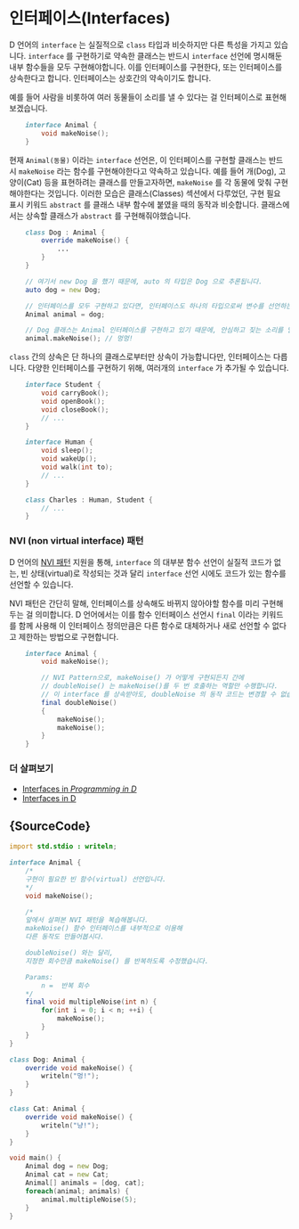 # 인터페이스(Interfaces)

D 언어의 `interface` 는 실질적으로 `class` 타입과 비슷하지만 다른 특성을 가지고 있습니다. `interface` 를 구현하기로 약속한 클래스는 반드시 `interface` 선언에 명시해둔 내부 함수들을 모두 구현해야합니다. 이를 인터페이스를 구현한다, 또는 인터페이스를 상속한다고 합니다. 인터페이스는 상호간의 약속이기도 합니다.

예를 들어 사람을 비롯하여 여러 동물들이 소리를 낼 수 있다는 걸 인터페이스로 표현해보겠습니다.

```d
    interface Animal {
        void makeNoise();
    }
```

현재 `Animal(동물)` 이라는 `interface` 선언은, 이 인터페이스를 구현할 클래스는 반드시 `makeNoise` 라는 함수를 구현해야한다고 약속하고 있습니다. 예를 들어 개(Dog), 고양이(Cat) 등을 표현하려는 클래스를 만들고자하면, `makeNoise` 를 각 동물에 맞춰 구현해야한다는 것입니다. 이러한 모습은 클래스(Classes) 섹션에서 다루었던, 구현 필요 표시 키워드 `abstract` 를 클래스 내부 함수에 붙였을 때의 동작과 비슷합니다. 클래스에서는 상속할 클래스가 `abstract` 를 구현해줘야했습니다.

```d
    class Dog : Animal {
        override makeNoise() {
            ...
        }
    }

    // 여기서 new Dog 을 했기 때문에, auto 의 타입은 Dog 으로 추론됩니다.
    auto dog = new Dog;

    // 인터페이스를 모두 구현하고 있다면, 인터페이스도 하나의 타입으로써 변수를 선언하는데 사용할 수 있습니다.
    Animal animal = dog;

    // Dog 클래스는 Animal 인터페이스를 구현하고 있기 때문에, 안심하고 짖는 소리를 낼 수 있습니다.
    animal.makeNoise(); // 멍멍!
```

`class` 간의 상속은 단 하나의 클래스로부터만 상속이 가능합니다만, 인터페이스는 다릅니다. 다양한 인터페이스를 구현하기 위해, 여러개의 `interface` 가 추가될 수 있습니다.

```d
    interface Student {
        void carryBook();
        void openBook();
        void closeBook();
        // ...
    }

    interface Human {
        void sleep();
        void wakeUp();
        void walk(int to);
        // ...
    }

    class Charles : Human, Student {
        // ...
    }
```

### NVI (non virtual interface) 패턴

D 언어의 [NVI 패턴](https://en.wikipedia.org/wiki/Non-virtual_interface_pattern) 지원을 통해, `interface` 의 대부분 함수 선언이 실질적 코드가 없는, 빈 상태(virtual)로 작성되는 것과 달리 `interface` 선언 시에도 코드가 있는 함수를 선언할 수 있습니다.

NVI 패턴은 간단히 말해, 인터페이스를 상속해도 바뀌지 않아야할 함수를 미리 구현해두는 걸 의미합니다. D 언어에서는 이를 함수 인터페이스 선언시 `final` 이라는 키워드를 함께 사용해 이 인터페이스 정의만큼은 다른 함수로 대체하거나 새로 선언할 수 없다고 제한하는 방법으로 구현합니다.

```d
    interface Animal {
        void makeNoise();

        // NVI Pattern으로, makeNoise() 가 어떻게 구현되든지 간에
        // doubleNoise() 는 makeNoise()를 두 번 호출하는 역할만 수행합니다.
        // 이 interface 를 상속받아도, doubleNoise 의 동작 코드는 변경할 수 없습니다.
        final doubleNoise()
        {
            makeNoise();
            makeNoise();
        }
    }
```

### 더 살펴보기

- [Interfaces in _Programming in D_](http://ddili.org/ders/d.en/interface.html)
- [Interfaces in D](https://dlang.org/spec/interface.html)

## {SourceCode}

```d
import std.stdio : writeln;

interface Animal {
    /*
    구현이 필요한 빈 함수(virtual) 선언입니다.
    */
    void makeNoise();

    /*
    앞에서 살펴본 NVI 패턴을 복습해봅니다.
    makeNoise() 함수 인터페이스를 내부적으로 이용해
    다른 동작도 만들어봅시다.

    doubleNoise() 와는 달리,
    지정한 회수만큼 makeNoise() 를 반복하도록 수정했습니다.

    Params:
        n =  반복 회수
    */
    final void multipleNoise(int n) {
        for(int i = 0; i < n; ++i) {
            makeNoise();
        }
    }
}

class Dog: Animal {
    override void makeNoise() {
        writeln("멍!");
    }
}

class Cat: Animal {
    override void makeNoise() {
        writeln("냥!");
    }
}

void main() {
    Animal dog = new Dog;
    Animal cat = new Cat;
    Animal[] animals = [dog, cat];
    foreach(animal; animals) {
        animal.multipleNoise(5);
    }
}
```

